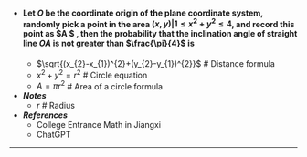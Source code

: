 - #### Let $O$ be the coordinate origin of the plane coordinate system, randomly pick a point in the area ${(x,y)|1≤x^{2}+y^{2}≤4}$, and record this point as $A $ , then the probability that the inclination angle of straight line $OA$ is not greater than $\frac{\pi}{4}$ is
    - $\sqrt{(x_{2}-x_{1})^{2}+(y_{2}-y_{1})^{2}}$ # Distance formula
    - $x^2+y^2=r^2$ # Circle equation
    - $A=\pi r^2$ # Area of a circle formula
- ***Notes***
    - $r$ # Radius
- ***References***
    - College Entrance Math in Jiangxi
    - ChatGPT
- ---
